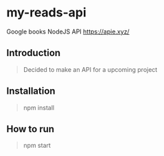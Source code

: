# my-reads-api
Google books NodeJS API
https://apie.xyz/
## Introduction

> Decided to make an API for a upcoming project

## Installation

> npm install

## How to run

> npm start
